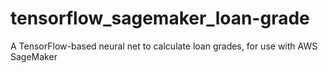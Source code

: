 # tensorflow_sagemaker_loan-grade
A TensorFlow-based neural net to calculate loan grades, for use with AWS SageMaker
